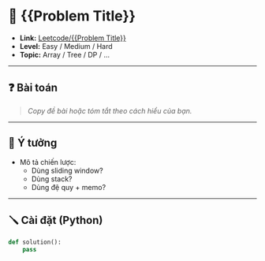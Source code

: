 # 🧩 {{Problem Title}}

- **Link:** [Leetcode/{{Problem Title}}](https://leetcode.com/problems/{{slug}})
- **Level:** Easy / Medium / Hard
- **Topic:** Array / Tree / DP / ...

---

## ❓ Bài toán

> _Copy đề bài hoặc tóm tắt theo cách hiểu của bạn._

---

## 🧠 Ý tưởng

- Mô tả chiến lược:
  - Dùng sliding window?
  - Dùng stack?
  - Dùng đệ quy + memo?

---

## 🪛 Cài đặt (Python)

```python
def solution():
    pass
